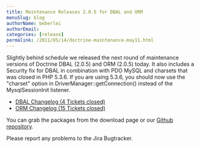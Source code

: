 ```yaml
---
title: Maintenance Releases 2.0.5 for DBAL and ORM
menuSlug: blog
authorName: beberlei 
authorEmail: 
categories: [release]
permalink: /2011/05/14/doctrine-maintenance-may11.html
---
```

Slightly behind schedule we released the next round of maintenance
versions of Doctrine DBAL (2.0.5) and ORM (2.0.5) today. It also
includes a Security fix for DBAL in combination with PDO MySQL and
charsets that was closed in PHP 5.3.6. If you are using 5.3.6, you
should now use the "charset" option in DriverManager::getConnection()
instead of the MysqlSessionInit listener.

-   [DBAL Changelog (4 Tickets
    closed)](http://www.doctrine-project.org/jira/browse/DBAL/fixforversion/10132)
-   [ORM Changelog (15 Tickets
    closed)](http://www.doctrine-project.org/jira/browse/DDC/fixforversion/10133)

You can grab the packages from the download page or our [Github
repository](http://github.com/doctrine).

Please report any problems to the Jira Bugtracker.
